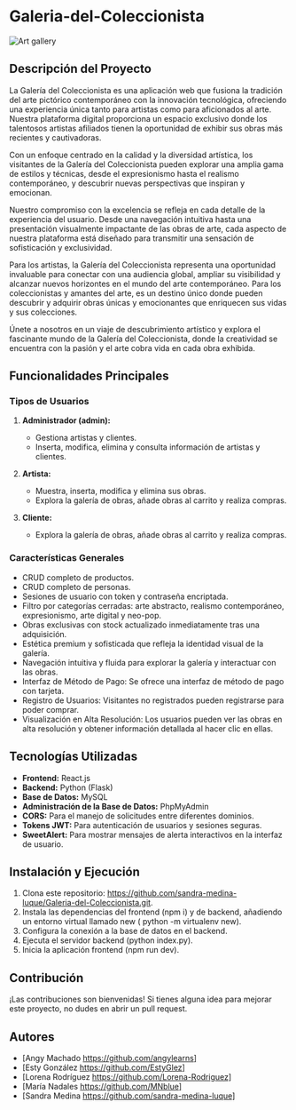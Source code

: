 # Galeria-del-Coleccionista
![Art gallery](https://github.com/user-attachments/assets/3a2fe65a-b23e-4bcb-8521-b61033ffecd6)





## Descripción del Proyecto
La Galería del Coleccionista es una aplicación web que fusiona la tradición del arte pictórico contemporáneo con la innovación tecnológica, ofreciendo una experiencia única tanto para artistas como para aficionados al arte. Nuestra plataforma digital proporciona un espacio exclusivo donde los talentosos artistas afiliados tienen la oportunidad de exhibir sus obras más recientes y cautivadoras.

Con un enfoque centrado en la calidad y la diversidad artística, los visitantes de la Galería del Coleccionista pueden explorar una amplia gama de estilos y técnicas, desde el expresionismo hasta el realismo contemporáneo, y descubrir nuevas perspectivas que inspiran y emocionan.

Nuestro compromiso con la excelencia se refleja en cada detalle de la experiencia del usuario. Desde una navegación intuitiva hasta una presentación visualmente impactante de las obras de arte, cada aspecto de nuestra plataforma está diseñado para transmitir una sensación de sofisticación y exclusividad.

Para los artistas, la Galería del Coleccionista representa una oportunidad invaluable para conectar con una audiencia global, ampliar su visibilidad y alcanzar nuevos horizontes en el mundo del arte contemporáneo. Para los coleccionistas y amantes del arte, es un destino único donde pueden descubrir y adquirir obras únicas y emocionantes que enriquecen sus vidas y sus colecciones.

Únete a nosotros en un viaje de descubrimiento artístico y explora el fascinante mundo de la Galería del Coleccionista, donde la creatividad se encuentra con la pasión y el arte cobra vida en cada obra exhibida.

## Funcionalidades Principales
### Tipos de Usuarios

1. **Administrador (admin):**
   - Gestiona artistas y clientes.
   - Inserta, modifica, elimina y consulta información de artistas y clientes.

2. **Artista:**
   - Muestra, inserta, modifica y elimina sus obras.
   - Explora la galería de obras, añade obras al carrito y realiza compras.

3. **Cliente:**
   - Explora la galería de obras, añade obras al carrito y realiza compras.

### Características Generales
- CRUD completo de productos.
- CRUD completo de personas.
- Sesiones de usuario con token y contraseña encriptada.
- Filtro por categorías cerradas: arte abstracto, realismo contemporáneo, expresionismo, arte digital y neo-pop.
- Obras exclusivas con stock actualizado inmediatamente tras una adquisición.
- Estética premium y sofisticada que refleja la identidad visual de la galería.
- Navegación intuitiva y fluida para explorar la galería y interactuar con las obras.
- Interfaz de Método de Pago: Se ofrece una interfaz de método de pago con tarjeta.
- Registro de Usuarios: Visitantes no registrados pueden registrarse para poder comprar.
- Visualización en Alta Resolución: Los usuarios pueden ver las obras en alta resolución y obtener información detallada al hacer clic en ellas.


## Tecnologías Utilizadas
- **Frontend:** React.js
- **Backend:** Python (Flask)
- **Base de Datos:** MySQL
- **Administración de la Base de Datos:** PhpMyAdmin
- **CORS:** Para el manejo de solicitudes entre diferentes dominios.
- **Tokens JWT:** Para autenticación de usuarios y sesiones seguras.
- **SweetAlert:** Para mostrar mensajes de alerta interactivos en la interfaz de usuario.



## Instalación y Ejecución
1. Clona este repositorio: https://github.com/sandra-medina-luque/Galeria-del-Coleccionista.git.
2. Instala las dependencias del frontend (npm i) y de backend, añadiendo un entorno virtual llamado new ( python -m virtualenv new).
3. Configura la conexión a la base de datos en el backend.
4. Ejecuta el servidor backend (python index.py).
5. Inicia la aplicación frontend (npm run dev).

## Contribución
¡Las contribuciones son bienvenidas! Si tienes alguna idea para mejorar este proyecto, no dudes en abrir un pull request.

## Autores
- [Angy Machado https://github.com/angylearns]
- [Esty González https://github.com/EstyGlez]
- [Lorena Rodríguez https://github.com/Lorena-Rodriguez]
- [María Nadales https://github.com/MNblue]
- [Sandra Medina https://github.com/sandra-medina-luque]


